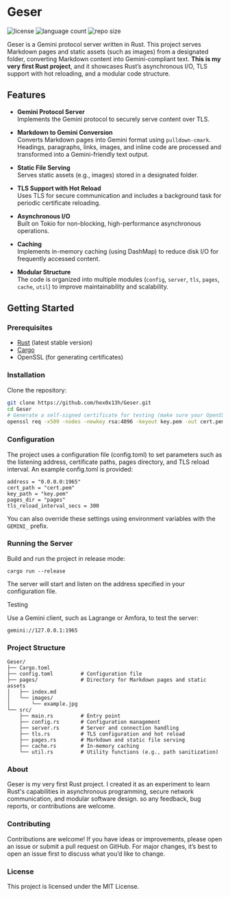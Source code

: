 # Geser
![license](https://img.shields.io/github/license/hex0x13h/Geser)
![language count](https://img.shields.io/github/languages/count/hex0x13h/Geser)
![repo size](https://img.shields.io/github/repo-size/hex0x13h/Geser)

Geser is a Gemini protocol server written in Rust. This project serves Markdown pages and static assets (such as images) from a designated folder, converting Markdown content into Gemini-compliant text. **This is my very first Rust project**, and it showcases Rust’s asynchronous I/O, TLS support with hot reloading, and a modular code structure.

## Features

- **Gemini Protocol Server**  
  Implements the Gemini protocol to securely serve content over TLS.

- **Markdown to Gemini Conversion**  
  Converts Markdown pages into Gemini format using `pulldown-cmark`. Headings, paragraphs, links, images, and inline code are processed and transformed into a Gemini-friendly text output.

- **Static File Serving**  
  Serves static assets (e.g., images) stored in a designated folder.

- **TLS Support with Hot Reload**  
  Uses TLS for secure communication and includes a background task for periodic certificate reloading.

- **Asynchronous I/O**  
  Built on Tokio for non-blocking, high-performance asynchronous operations.

- **Caching**  
  Implements in-memory caching (using DashMap) to reduce disk I/O for frequently accessed content.

- **Modular Structure**  
  The code is organized into multiple modules (`config`, `server`, `tls`, `pages`, `cache`, `util`) to improve maintainability and scalability.

## Getting Started

### Prerequisites

- [Rust](https://www.rust-lang.org/tools/install) (latest stable version)
- [Cargo](https://doc.rust-lang.org/cargo/)
- OpenSSL (for generating certificates)

### Installation

Clone the repository:

```bash
git clone https://github.com/hex0x13h/Geser.git
cd Geser
# Generate a self-signed certificate for testing (make sure your OpenSSL version supports -addext):
openssl req -x509 -nodes -newkey rsa:4096 -keyout key.pem -out cert.pem -days 365 -subj "/CN=localhost" -addext "subjectAltName = IP:127.0.0.1"
```
### Configuration
The project uses a configuration file (config.toml) to set parameters such as the listening address, certificate paths, pages directory, and TLS reload interval. An example config.toml is provided:

```
address = "0.0.0.0:1965"
cert_path = "cert.pem"
key_path = "key.pem"
pages_dir = "pages"
tls_reload_interval_secs = 300
```
You can also override these settings using environment variables with the `GEMINI_` prefix.

### Running the Server
Build and run the project in release mode:
```
cargo run --release
```

The server will start and listen on the address specified in your configuration file.

Testing

Use a Gemini client, such as Lagrange or Amfora, to test the server:
```
gemini://127.0.0.1:1965
```

### Project Structure

```
Geser/
├── Cargo.toml
├── config.toml         # Configuration file
├── pages/              # Directory for Markdown pages and static assets
│   ├── index.md
│   └── images/
│       └── example.jpg
└── src/
    ├── main.rs         # Entry point
    ├── config.rs       # Configuration management
    ├── server.rs       # Server and connection handling
    ├── tls.rs          # TLS configuration and hot reload
    ├── pages.rs        # Markdown and static file serving
    ├── cache.rs        # In-memory caching
    └── util.rs         # Utility functions (e.g., path sanitization)
```

### About
Geser is my very first Rust project. I created it as an experiment to learn Rust's capabilities in asynchronous programming, secure network communication, and modular software design. so any feedback, bug reports, or contributions are welcome.

### Contributing
Contributions are welcome! If you have ideas or improvements, please open an issue or submit a pull request on GitHub. For major changes, it’s best to open an issue first to discuss what you’d like to change.

### License
This project is licensed under the MIT License.

